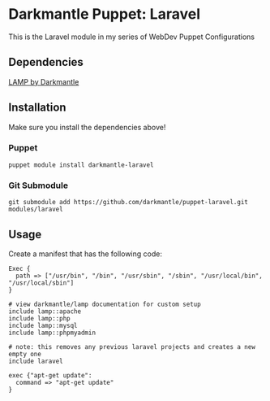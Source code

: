 # Darkmantle Puppet: Laravel #

This is the Laravel module in my series of WebDev Puppet Configurations

## Dependencies
[LAMP by Darkmantle](https://forge.puppetlabs.com/darkmantle/lamp)


## Installation

Make sure you install the dependencies above!

### Puppet

`puppet module install darkmantle-laravel`

### Git Submodule

`git submodule add https://github.com/darkmantle/puppet-laravel.git modules/laravel`


## Usage
Create a manifest that has the following code:

```
Exec {
  path => ["/usr/bin", "/bin", "/usr/sbin", "/sbin", "/usr/local/bin", "/usr/local/sbin"]
}

# view darkmantle/lamp documentation for custom setup
include lamp::apache
include lamp::php
include lamp::mysql
include lamp::phpmyadmin

# note: this removes any previous laravel projects and creates a new empty one
include laravel

exec {"apt-get update":
  command => "apt-get update"
}
```
